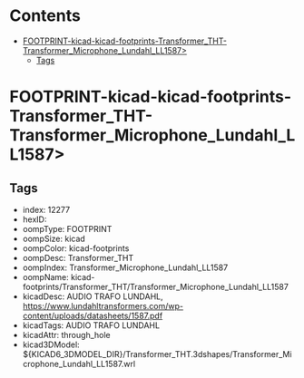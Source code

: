 



Contents
========

* [FOOTPRINT-kicad-kicad-footprints-Transformer_THT-Transformer_Microphone_Lundahl_LL1587>](#footprint-kicad-kicad-footprints-transformer_tht-transformer_microphone_lundahl_ll1587)
	* [Tags](#tags)

# FOOTPRINT-kicad-kicad-footprints-Transformer_THT-Transformer_Microphone_Lundahl_LL1587>

## Tags

- index: 12277
- hexID: 
- oompType: FOOTPRINT
- oompSize: kicad
- oompColor: kicad-footprints
- oompDesc: Transformer_THT
- oompIndex: Transformer_Microphone_Lundahl_LL1587
- oompName: kicad-footprints/Transformer_THT/Transformer_Microphone_Lundahl_LL1587
- kicadDesc: AUDIO TRAFO LUNDAHL, https://www.lundahltransformers.com/wp-content/uploads/datasheets/1587.pdf
- kicadTags: AUDIO TRAFO LUNDAHL
- kicadAttr: through_hole
- kicad3DModel: ${KICAD6_3DMODEL_DIR}/Transformer_THT.3dshapes/Transformer_Microphone_Lundahl_LL1587.wrl
